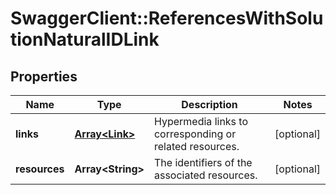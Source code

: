 # SwaggerClient::ReferencesWithSolutionNaturalIDLink

## Properties
Name | Type | Description | Notes
------------ | ------------- | ------------- | -------------
**links** | [**Array&lt;Link&gt;**](Link.md) | Hypermedia links to corresponding or related resources. | [optional] 
**resources** | **Array&lt;String&gt;** | The identifiers of the associated resources. | [optional] 

